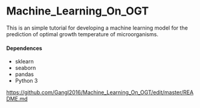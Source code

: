 # Machine_Learning_On_OGT

This is an simple tutorial for developing a machine learning model for the prediction of optimal growth temperature of microorganisms.

#### Dependences
* sklearn
* seaborn
* pandas
* Python 3


https://github.com/Gangl2016/Machine_Learning_On_OGT/edit/master/README.md
